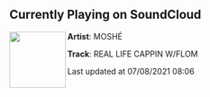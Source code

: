 ## Currently Playing on SoundCloud

[<img align="left" width="100" src="https://i1.sndcdn.com/artworks-pFchop9u4J56qNtY-zrHCSw-t500x500.jpg">](https://soundcloud.com/moshemechant/real-life-cappin)

**Artist**: MOSHÉ 

**Track**: REAL LIFE CAPPIN W/FLOM

Last updated at 07/08/2021 08:06
